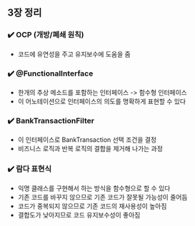 ## 3장 정리

### ✔️ OCP (개방/폐쇄 원칙)
- 코드에 유연성을 주고 유지보수에 도움을 줌

### ✔️ @FunctionalInterface
- 한개의 추상 메소드를 포함하는 인터페이스 -> 함수형 인터페이스
- 이 어노테이션으로 인터페이스의 의도를 명확하게 표현할 수 있다

### ✔️ BankTransactionFilter
- 이 인터페이스로 BankTransaction 선택 조건을 결정
- 비즈니스 로직과 반복 로직의 결합을 제거해 나가는 과정

### ✔️ 람다 표현식
- 익명 클래스를 구현해서 하는 방식을 함수형으로 할 수 있다
- 기존 코드를 바꾸지 않으므로 기존 코드가 잘못될 가능성이 줄어듬
- 코드가 중복되지 않으므로 기존 코드의 재사용성이 높아짐
- 결합도가 낮아지므로 코드 유지보수성이 좋아짐
